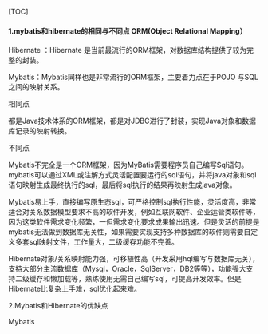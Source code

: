 [TOC]



#### 1.mybatis和hibernate的相同与不同点 ORM(Object Relational Mapping）

Hibernate ：Hibernate 是当前最流行的ORM框架，对数据库结构提供了较为完整的封装。

Mybatis：Mybatis同样也是非常流行的ORM框架，主要着力点在于POJO 与SQL之间的映射关系。

相同点

都是Java技术体系的ORM框架，都是对JDBC进行了封装，实现Java对象和数据库记录的映射转换。

不同点 

Mybatis不完全是一个ORM框架，因为MyBatis需要程序员自己编写Sql语句。mybatis可以通过XML或注解方式灵活配置要运行的sql语句，并将java对象和sql语句映射生成最终执行的sql，最后将sql执行的结果再映射生成java对象。

Mybatis易上手，直接编写原生态sql，可严格控制sql执行性能，灵活度高，非常适合对关系数据模型要求不高的软件开发，例如互联网软件、企业运营类软件等，因为这类软件需求变化频繁，一但需求变化要求成果输出迅速。但是灵活的前提是mybatis无法做到数据库无关性，如果需要实现支持多种数据库的软件则需要自定义多套sql映射文件，工作量大，二级缓存功能不完善。

Hibernate对象/关系映射能力强，可移植性高（开发采用hql编写与数据库无关），支持大部分主流数据库（Mysql，Oracle，SqlServer，DB2等等），功能强大支持二级缓存和懒加载等，熟练使用无需自己编写sql，可提高开发效率。但是Hibernate比复杂上手难，sql优化起来难。

2.Mybatis和Hibernate的优缺点

Mybatis





